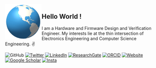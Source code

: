 <img align="left" width="120" height="auto" alt="" src="images/globe.gif"/>

## Hello World !&nbsp;

I am a Hardware and Firmware Design and Verification Engineer. My interests lie at the thin intersection of Electronics Engineering and Computer Science Engineering. ✌️

![GitHub](https://img.shields.io/github/stars/archfx?affiliations=OWNER&label=archfx%20%E2%98%85&logo=github&style=flat-square)
[![Twitter](https://img.shields.io/twitter/follow/ArunaFX?label=%40ArunaFX&logo=Twitter&color=blue&logoColor=blue&style=flat-square)](https://twitter.com/ArunaFX)
[![LinkedIn](https://img.shields.io/badge/-LinkedIn-0077B5?style=flat-square&logo=Linkedin&logoColor=white)](https://www.linkedin.com/in/arunajayasena)
[![ResearchGate](https://img.shields.io/badge/-ResearchGate-00CCBB?style=flat-square&logo=ResearchGate&logoColor=white)](https://www.researchgate.net/profile/Aruna-Jayasena-4)
[![ORCID](https://img.shields.io/badge/-ORCID-A6CE39?style=flat-square&logo=ORCID&logoColor=white)](https://orcid.org/0000-0002-8347-5065) 
[![Website](https://img.shields.io/badge/archfx.github.io-online-green?style=flat-square&logo=accenture&logoWidth=5)](https://archfx.github.io)
[![Google Scholar](https://img.shields.io/badge/GScholar--blue.svg?style=flat-square)](https://scholar.google.com/citations?user=VIHZNs8AAAAJ&hl=en&oi=ao)
[![Insta](https://img.shields.io/badge/-arch.fx-DD2A7B?style=flat-square&logo=instagram&logoColor=white)](https://instagram.com/ar_ch.fx?igshid=YmMyMTA2M2Y=) 


<!-- <picture>
  <source srcset="https://raw.githubusercontent.com/Archfx/github-stats/master/generated/overview.svg#gh-dark-mode-only" media="(prefers-color-scheme: dark)">
  <img src="https://raw.githubusercontent.com/Archfx/github-stats/master/generated/overview.svg#gh-light-mode-only" class="center"align="left">
</picture>

<picture>
  <source srcset="https://raw.githubusercontent.com/Archfx/github-stats/master/generated/languages.svg#gh-dark-mode-only" media="(prefers-color-scheme: dark)">
  <img src="https://raw.githubusercontent.com/Archfx/github-stats/master/generated/languages.svg#gh-light-mode-only"  align="right">
</picture> 

 -->




